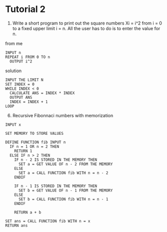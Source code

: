 # Tutorial 2
1. Write a short program to print out the square numbers Xi = i^2 from i = 0 to a fixed upper limit i = n. All the user has to do is to enter the value for n.

from me
```
INPUT n
REPEAT i FROM 0 TO n
  OUTPUT i^2
```

solution
```
INPUT THE LIMIT N
SET INDEX = 0
WHILE INDEX < 0
  CALCULATE ANS = INDEX * INDEX
  OUTPUT ANS
  INDEX = INDEX + 1
LOOP
```

6. Recursive Fibonnaci numbers with memorization 

```
INPUT x

SET MEMORY TO STORE VALUES

DEFINE FUNCTION fib INPUT n
  IF n = 1 OR n = 2 THEN
    RETURN 1
  ELSE IF n > 2 THEN
    IF n - 2 IS STORED IN THE MEMORY THEN
      SET a = GET VALUE OF n - 2 FROM THE MEMORY
    ELSE
      SET a = CALL FUNCTION fib WITH n = n - 2
    ENDIF
    
    IF n - 1 IS STORED IN THE MEMORY THEN
      SET b = GET VALUE OF n - 1 FROM THE MEMORY
    ELSE
      SET b = CALL FUNCTION fib WITH n = n - 1
    ENDIF
    
    RETURN a + b
    
SET ans = CALL FUNCTION fib WITH n = x
RETURN ans
    